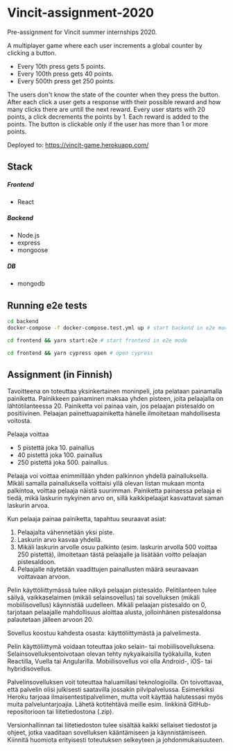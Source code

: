 # Vincit-assignment-2020
Pre-assignment for Vincit summer internships 2020.

A multiplayer game where each user increments a global counter by clicking a button.

* Every 10th press gets 5 points.
* Every 100th press gets 40 points.
* Every 500th press get 250 points.

The users don't know the state of the counter when they press the button.
After each click a user gets a response with their possible reward and how many clicks there are untill the next reward.
Every user starts with 20 points, a click decrements the points by 1. Each reward is added to the points.
The button is clickable only if the user has more than 1 or more points.

Deployed to: https://vincit-game.herokuapp.com/

## Stack

##### Frontend

* React

##### Backend

* Node.js
* express
* mongoose

##### DB
* mongodb

## Running e2e tests

```bash
cd backend
docker-compose -f docker-compose.test.yml up # start backend in e2e mode

cd frontend && yarn start:e2e # start frontend in e2e mode

cd frontend && yarn cypress open # open cypress
```

## Assignment (in Finnish)
Tavoitteena on toteuttaa yksinkertainen moninpeli, jota pelataan painamalla painiketta.
Painikkeen painaminen maksaa yhden pisteen, joita pelaajalla on lähtötilanteessa 20.
Painiketta voi painaa vain, jos pelaajan pistesaldo on positiivinen.
Pelaajan painettuapainiketta hänelle ilmoitetaan mahdollisesta voitosta.

Pelaaja voittaa
* 5 pistettä joka 10. painallus
* 40 pistettä joka 100. painallus
* 250 pistettä joka 500. painallus.

Pelaaja voi voittaa enimmillään yhden palkinnon yhdellä painalluksella.
Mikäli samalla painalluksella voittaisi yllä olevan listan mukaan monta palkintoa, voittaa pelaaja näistä suurimman.
Painiketta painaessa pelaaja ei tiedä, mikä laskurin nykyinen arvo on, sillä kaikkipelaajat kasvattavat saman laskurin arvoa.

Kun pelaaja painaa painiketta, tapahtuu seuraavat asiat:
  1. Pelaajalta vähennetään yksi piste.
  2. Laskurin arvo kasvaa yhdellä.
  3. Mikäli laskurin arvolle osuu palkinto (esim. laskurin arvolla 500 voittaa 250 pistettä), ilmoitetaan tästä pelaajalle ja lisätään voitto pelaajan pistesaldoon.
  4. Pelaajalle näytetään vaadittujen painallusten määrä seuraavaan voittavaan arvoon.

Pelin käyttöliittymässä tulee näkyä pelaajan pistesaldo.
Pelitilanteen tulee säilyä, vaikkaselaimen (mikäli selainsovellus) tai sovelluksen (mikäli mobiilisovellus) käynnistää uudelleen.
Mikäli pelaajan pistesaldo on 0, tarjotaan pelaajalle mahdollisuus aloittaa alusta, jolloinhänen pistesaldonsa palautetaan jälleen arvoon 20.

Sovellus koostuu kahdesta osasta: käyttöliittymästä ja palvelimesta.

Pelin käyttöliittymä voidaan toteuttaa joko selain- tai mobiilisovelluksena.
Selainsovelluksentoivotaan olevan tehty nykyaikaisilla työkaluilla, kuten Reactilla, Vuella tai Angularilla.
Mobiilisovellus voi olla Android-, iOS- tai hybridisovellus.

Palvelinsovelluksen voit toteuttaa haluamillasi teknologioilla.
On toivottavaa, että palvelin olisi julkisesti saatavilla jossakin pilvipalvelussa.
Esimerkiksi Heroku tarjoaa ilmaisentestipalvelimen, mutta voit käyttää halutessasi myös muita palveluntarjoajia.
Lähetä kotitehtävä meille esim. linkkinä GitHub-repositorioon tai liitetiedostona (.zip).

Versionhallinnan tai liitetiedoston tulee sisältää kaikki sellaiset tiedostot ja ohjeet, jotka vaaditaan sovelluksen kääntämiseen ja käynnistämiseen. 
Kiinnitä huomiota erityisesti toteutuksen selkeyteen ja johdonmukaisuuteen.

